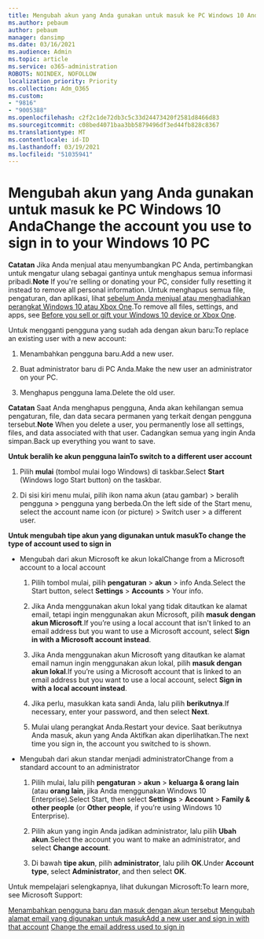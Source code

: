 ```yaml
---
title: Mengubah akun yang Anda gunakan untuk masuk ke PC Windows 10 Anda
ms.author: pebaum
author: pebaum
manager: dansimp
ms.date: 03/16/2021
ms.audience: Admin
ms.topic: article
ms.service: o365-administration
ROBOTS: NOINDEX, NOFOLLOW
localization_priority: Priority
ms.collection: Adm_O365
ms.custom:
- "9816"
- "9005388"
ms.openlocfilehash: c2f2c1de72db3c5c33d24473420f2581d8466d83
ms.sourcegitcommit: c08bed4071baa3bb5879496df3ed44fb828c8367
ms.translationtype: MT
ms.contentlocale: id-ID
ms.lasthandoff: 03/19/2021
ms.locfileid: "51035941"
---
```

# <a name="change-the-account-you-use-to-sign-in-to-your-windows-10-pc"></a><span data-ttu-id="28ffe-102">Mengubah akun yang Anda gunakan untuk masuk ke PC Windows 10 Anda</span><span class="sxs-lookup"><span data-stu-id="28ffe-102">Change the account you use to sign in to your Windows 10 PC</span></span>

<span data-ttu-id="28ffe-103">**Catatan** Jika Anda menjual atau menyumbangkan PC Anda, pertimbangkan untuk mengatur ulang sebagai gantinya untuk menghapus semua informasi pribadi.</span><span class="sxs-lookup"><span data-stu-id="28ffe-103">**Note** If you're selling or donating your PC, consider fully resetting it instead to remove all personal information.</span></span> <span data-ttu-id="28ffe-104">Untuk menghapus semua file, pengaturan, dan aplikasi, lihat [sebelum Anda menjual atau menghadiahkan perangkat Windows 10 atau Xbox One](https://support.microsoft.com/help/10547/microsoft-account-selling-gifting-windows-10-device-xbox-one).</span><span class="sxs-lookup"><span data-stu-id="28ffe-104">To remove all files, settings, and apps, see [Before you sell or gift your Windows 10 device or Xbox One](https://support.microsoft.com/help/10547/microsoft-account-selling-gifting-windows-10-device-xbox-one).</span></span>

<span data-ttu-id="28ffe-105">Untuk mengganti pengguna yang sudah ada dengan akun baru:</span><span class="sxs-lookup"><span data-stu-id="28ffe-105">To replace an existing user with a new account:</span></span>

1. <span data-ttu-id="28ffe-106">Menambahkan pengguna baru.</span><span class="sxs-lookup"><span data-stu-id="28ffe-106">Add a new user.</span></span>

1. <span data-ttu-id="28ffe-107">Buat administrator baru di PC Anda.</span><span class="sxs-lookup"><span data-stu-id="28ffe-107">Make the new user an administrator on your PC.</span></span>

1. <span data-ttu-id="28ffe-108">Menghapus pengguna lama.</span><span class="sxs-lookup"><span data-stu-id="28ffe-108">Delete the old user.</span></span>

<span data-ttu-id="28ffe-109">**Catatan** Saat Anda menghapus pengguna, Anda akan kehilangan semua pengaturan, file, dan data secara permanen yang terkait dengan pengguna tersebut.</span><span class="sxs-lookup"><span data-stu-id="28ffe-109">**Note** When you delete a user, you permanently lose all settings, files, and data associated with that user.</span></span> <span data-ttu-id="28ffe-110">Cadangkan semua yang ingin Anda simpan.</span><span class="sxs-lookup"><span data-stu-id="28ffe-110">Back up everything you want to save.</span></span>

<span data-ttu-id="28ffe-111">**Untuk beralih ke akun pengguna lain**</span><span class="sxs-lookup"><span data-stu-id="28ffe-111">**To switch to a different user account**</span></span>

1. <span data-ttu-id="28ffe-112">Pilih **mulai** (tombol mulai logo Windows) di taskbar.</span><span class="sxs-lookup"><span data-stu-id="28ffe-112">Select **Start** (Windows logo Start button) on the taskbar.</span></span> 

1. <span data-ttu-id="28ffe-113">Di sisi kiri menu mulai, pilih ikon nama akun (atau gambar) > beralih pengguna > pengguna yang berbeda.</span><span class="sxs-lookup"><span data-stu-id="28ffe-113">On the left side of the Start menu, select the account name icon (or picture) > Switch user > a different user.</span></span>

<span data-ttu-id="28ffe-114">**Untuk mengubah tipe akun yang digunakan untuk masuk**</span><span class="sxs-lookup"><span data-stu-id="28ffe-114">**To change the type of account used to sign in**</span></span>

- <span data-ttu-id="28ffe-115">Mengubah dari akun Microsoft ke akun lokal</span><span class="sxs-lookup"><span data-stu-id="28ffe-115">Change from a Microsoft account to a local account</span></span>

    1. <span data-ttu-id="28ffe-116">Pilih tombol mulai, pilih **pengaturan**  >  **akun** > info Anda.</span><span class="sxs-lookup"><span data-stu-id="28ffe-116">Select the Start button, select **Settings** > **Accounts** > Your info.</span></span>

    1. <span data-ttu-id="28ffe-117">Jika Anda menggunakan akun lokal yang tidak ditautkan ke alamat email, tetapi ingin menggunakan akun Microsoft, pilih **masuk dengan akun Microsoft**.</span><span class="sxs-lookup"><span data-stu-id="28ffe-117">If you’re using a local account that isn't linked to an email address but you want to use a Microsoft account, select **Sign in with a Microsoft account instead**.</span></span>

    1. <span data-ttu-id="28ffe-118">Jika Anda menggunakan akun Microsoft yang ditautkan ke alamat email namun ingin menggunakan akun lokal, pilih **masuk dengan akun lokal**.</span><span class="sxs-lookup"><span data-stu-id="28ffe-118">If you’re using a Microsoft account that is linked to an email address but you want to use a local account, select **Sign in with a local account instead**.</span></span>

    1. <span data-ttu-id="28ffe-119">Jika perlu, masukkan kata sandi Anda, lalu pilih **berikutnya**.</span><span class="sxs-lookup"><span data-stu-id="28ffe-119">If necessary, enter your password, and then select **Next**.</span></span>

    1. <span data-ttu-id="28ffe-120">Mulai ulang perangkat Anda.</span><span class="sxs-lookup"><span data-stu-id="28ffe-120">Restart your device.</span></span> <span data-ttu-id="28ffe-121">Saat berikutnya Anda masuk, akun yang Anda Aktifkan akan diperlihatkan.</span><span class="sxs-lookup"><span data-stu-id="28ffe-121">The next time you sign in, the account you switched to is shown.</span></span>

- <span data-ttu-id="28ffe-122">Mengubah dari akun standar menjadi administrator</span><span class="sxs-lookup"><span data-stu-id="28ffe-122">Change from a standard account to an administrator</span></span>

    1. <span data-ttu-id="28ffe-123">Pilih mulai, lalu pilih **pengaturan**  >  **akun**  >  **keluarga & orang lain** (atau **orang lain**, jika Anda menggunakan Windows 10 Enterprise).</span><span class="sxs-lookup"><span data-stu-id="28ffe-123">Select Start, then select **Settings** > **Account** > **Family & other people** (or **Other people**, if you’re using Windows 10 Enterprise).</span></span>

    1. <span data-ttu-id="28ffe-124">Pilih akun yang ingin Anda jadikan administrator, lalu pilih **Ubah akun**.</span><span class="sxs-lookup"><span data-stu-id="28ffe-124">Select the account you want to make an administrator, and select **Change account**.</span></span>

    1. <span data-ttu-id="28ffe-125">Di bawah **tipe akun**, pilih **administrator**, lalu pilih **OK**.</span><span class="sxs-lookup"><span data-stu-id="28ffe-125">Under **Account type**, select **Administrator**, and then select **OK**.</span></span>

<span data-ttu-id="28ffe-126">Untuk mempelajari selengkapnya, lihat dukungan Microsoft:</span><span class="sxs-lookup"><span data-stu-id="28ffe-126">To learn more, see Microsoft Support:</span></span>

<span data-ttu-id="28ffe-127">[Menambahkan pengguna baru dan masuk dengan akun tersebut](https://support.microsoft.com/windows/add-or-remove-accounts-on-your-pc-104dc19f-6430-4b49-6a2b-e4dbd1dcdf32) 
 [Mengubah alamat email yang digunakan untuk masuk](https://support.microsoft.com/account-billing/change-the-email-address-or-phone-number-for-your-microsoft-account-761a662d-8032-88f4-03f3-c9ba8ba0e00b)</span><span class="sxs-lookup"><span data-stu-id="28ffe-127">[Add a new user and sign in with that account](https://support.microsoft.com/windows/add-or-remove-accounts-on-your-pc-104dc19f-6430-4b49-6a2b-e4dbd1dcdf32)
[Change the email address used to sign in](https://support.microsoft.com/account-billing/change-the-email-address-or-phone-number-for-your-microsoft-account-761a662d-8032-88f4-03f3-c9ba8ba0e00b)</span></span>
